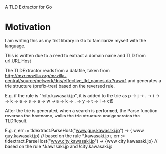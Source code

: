 A TLD Extractor for Go

# Motivation

I am writing this as my first library in Go to familiarize myself with the language.

This is written due to a need to extract a domain name and TLD from url.URL.Host

The TLDExtractor reads from a datafile, taken from http://mxr.mozilla.org/mozilla-central/source/netwerk/dns/effective_tld_names.dat?raw=1 and generates a trie structure (prefix-tree) based on the reversed rule.

E.g. if the rule is "!city.kawasaki.jp", it is added to the trie as
  p -> j -> . -> i -> -> k -> a -> s -> a -> w -> a -> k -> . -> y -> t -> i -> c(!)

After the trie is generated, when a search is performed, the Parse function reverses the hostname, walks the trie structure and generates the TLDResult.

E.g.
   r, err := tldextract.ParseHost("www.guy.kawasaki.jp")
   -> { www guy.kawasaki.jp} // based on the rule *.kawasaki.jp
   r, err := tldextract.ParseHost("www.city.kawasaki.jp")
   -> {www city kawasaki.jp} // based on the rule *.kawasaki.jp and !city.kawasaki.jp


